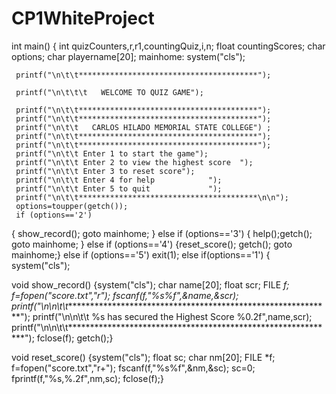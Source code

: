 # CP1WhiteProject

int main()
     {
     int quizCounters,r,r1,countingQuiz,i,n;
     float countingScores;
     char options;
     char playername[20];
     mainhome:
     system("cls");
 
     printf("\n\t\t****************************************");
 
     printf("\n\t\t\t   WELCOME TO QUIZ GAME");
 
     printf("\n\t\t****************************************");
     printf("\n\t\t****************************************");
     printf("\n\t\t   CARLOS HILADO MEMORIAL STATE COLLEGE") ;
     printf("\n\t\t****************************************");
     printf("\n\t\t****************************************");
     printf("\n\t\t Enter 1 to start the game");
     printf("\n\t\t Enter 2 to view the highest score  ");
     printf("\n\t\t Enter 3 to reset score");
     printf("\n\t\t Enter 4 for help            ");
     printf("\n\t\t Enter 5 to quit             ");
     printf("\n\t\t****************************************\n\n");
     options=toupper(getch());
     if (options=='2')
{
show_record();
goto mainhome;
}
     else if (options=='3')
{
help();getch();
goto mainhome;
}
else if (options=='4')
{reset_score();
getch();
goto mainhome;}
else if (options=='5')
exit(1);
    else if(options=='1')
    {
     system("cls");


void show_record()
    {system("cls");
char name[20];
float scr;
FILE *f;
f=fopen("score.txt","r");
fscanf(f,"%s%f",&name,&scr);
printf("\n\n\t\t*************************************************************");
printf("\n\n\t\t %s has secured the Highest Score %0.2f",name,scr);
printf("\n\n\t\t*************************************************************");
fclose(f);
getch();}



void reset_score()
    {system("cls");
    float sc;
char nm[20];
FILE *f;
f=fopen("score.txt","r+");
fscanf(f,"%s%f",&nm,&sc);
sc=0;
fprintf(f,"%s,%.2f",nm,sc);
    fclose(f);}
